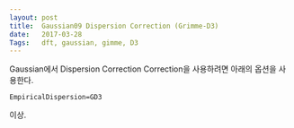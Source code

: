 ```yaml
---
layout: post
title:  Gaussian09 Dispersion Correction (Grimme-D3)
date:   2017-03-28
Tags:   dft, gaussian, gimme, D3
---
```


Gaussian에서 Dispersion Correction Correction을 사용하려면 아래의 옵션을 사용한다.

```
EmpiricalDispersion=GD3
```
이상.
